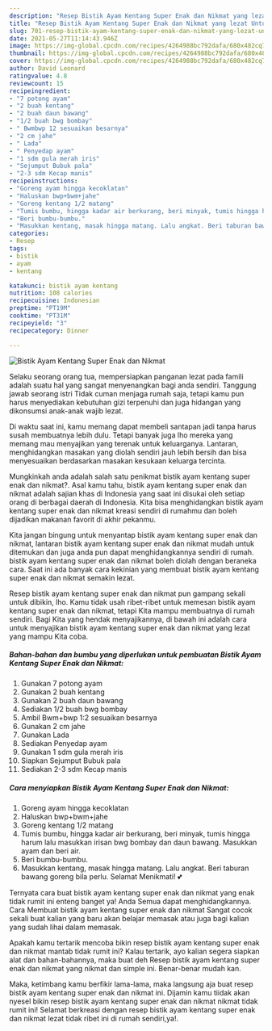 ```yaml
---
description: "Resep Bistik Ayam Kentang Super Enak dan Nikmat yang lezat Untuk Jualan"
title: "Resep Bistik Ayam Kentang Super Enak dan Nikmat yang lezat Untuk Jualan"
slug: 701-resep-bistik-ayam-kentang-super-enak-dan-nikmat-yang-lezat-untuk-jualan
date: 2021-05-27T11:14:43.946Z
image: https://img-global.cpcdn.com/recipes/4264988bc792dafa/680x482cq70/bistik-ayam-kentang-super-enak-dan-nikmat-foto-resep-utama.jpg
thumbnail: https://img-global.cpcdn.com/recipes/4264988bc792dafa/680x482cq70/bistik-ayam-kentang-super-enak-dan-nikmat-foto-resep-utama.jpg
cover: https://img-global.cpcdn.com/recipes/4264988bc792dafa/680x482cq70/bistik-ayam-kentang-super-enak-dan-nikmat-foto-resep-utama.jpg
author: David Leonard
ratingvalue: 4.8
reviewcount: 15
recipeingredient:
- "7 potong ayam"
- "2 buah kentang"
- "2 buah daun bawang"
- "1/2 buah bwg bombay"
- " Bwmbwp 12 sesuaikan besarnya"
- "2 cm jahe"
- " Lada"
- " Penyedap ayam"
- "1 sdm gula merah iris"
- "Sejumput Bubuk pala"
- "2-3 sdm Kecap manis"
recipeinstructions:
- "Goreng ayam hingga kecoklatan"
- "Haluskan bwp+bwm+jahe"
- "Goreng kentang 1/2 matang"
- "Tumis bumbu, hingga kadar air berkurang, beri minyak, tumis hingga harum lalu masukkan irisan bwg bombay dan daun bawang. Masukkan ayam dan beri air."
- "Beri bumbu-bumbu."
- "Masukkan kentang, masak hingga matang. Lalu angkat. Beri taburan bawang goreng bila perlu. Selamat Menikmati! 💕"
categories:
- Resep
tags:
- bistik
- ayam
- kentang

katakunci: bistik ayam kentang 
nutrition: 108 calories
recipecuisine: Indonesian
preptime: "PT19M"
cooktime: "PT31M"
recipeyield: "3"
recipecategory: Dinner

---
```



![Bistik Ayam Kentang Super Enak dan Nikmat](https://img-global.cpcdn.com/recipes/4264988bc792dafa/680x482cq70/bistik-ayam-kentang-super-enak-dan-nikmat-foto-resep-utama.jpg)

Selaku seorang orang tua, mempersiapkan panganan lezat pada famili adalah suatu hal yang sangat menyenangkan bagi anda sendiri. Tanggung jawab seorang istri Tidak cuman menjaga rumah saja, tetapi kamu pun harus menyediakan kebutuhan gizi terpenuhi dan juga hidangan yang dikonsumsi anak-anak wajib lezat.

Di waktu  saat ini, kamu memang dapat membeli santapan jadi tanpa harus susah membuatnya lebih dulu. Tetapi banyak juga lho mereka yang memang mau menyajikan yang terenak untuk keluarganya. Lantaran, menghidangkan masakan yang diolah sendiri jauh lebih bersih dan bisa menyesuaikan berdasarkan masakan kesukaan keluarga tercinta. 



Mungkinkah anda adalah salah satu penikmat bistik ayam kentang super enak dan nikmat?. Asal kamu tahu, bistik ayam kentang super enak dan nikmat adalah sajian khas di Indonesia yang saat ini disukai oleh setiap orang di berbagai daerah di Indonesia. Kita bisa menghidangkan bistik ayam kentang super enak dan nikmat kreasi sendiri di rumahmu dan boleh dijadikan makanan favorit di akhir pekanmu.

Kita jangan bingung untuk menyantap bistik ayam kentang super enak dan nikmat, lantaran bistik ayam kentang super enak dan nikmat mudah untuk ditemukan dan juga anda pun dapat menghidangkannya sendiri di rumah. bistik ayam kentang super enak dan nikmat boleh diolah dengan beraneka cara. Saat ini ada banyak cara kekinian yang membuat bistik ayam kentang super enak dan nikmat semakin lezat.

Resep bistik ayam kentang super enak dan nikmat pun gampang sekali untuk dibikin, lho. Kamu tidak usah ribet-ribet untuk memesan bistik ayam kentang super enak dan nikmat, tetapi Kita mampu membuatnya di rumah sendiri. Bagi Kita yang hendak menyajikannya, di bawah ini adalah cara untuk menyajikan bistik ayam kentang super enak dan nikmat yang lezat yang mampu Kita coba.

<!--inarticleads1-->

##### Bahan-bahan dan bumbu yang diperlukan untuk pembuatan Bistik Ayam Kentang Super Enak dan Nikmat:

1. Gunakan 7 potong ayam
1. Gunakan 2 buah kentang
1. Gunakan 2 buah daun bawang
1. Sediakan 1/2 buah bwg bombay
1. Ambil  Bwm+bwp 1:2 sesuaikan besarnya
1. Gunakan 2 cm jahe
1. Gunakan  Lada
1. Sediakan  Penyedap ayam
1. Gunakan 1 sdm gula merah iris
1. Siapkan Sejumput Bubuk pala
1. Sediakan 2-3 sdm Kecap manis




<!--inarticleads2-->

##### Cara menyiapkan Bistik Ayam Kentang Super Enak dan Nikmat:

1. Goreng ayam hingga kecoklatan
1. Haluskan bwp+bwm+jahe
1. Goreng kentang 1/2 matang
1. Tumis bumbu, hingga kadar air berkurang, beri minyak, tumis hingga harum lalu masukkan irisan bwg bombay dan daun bawang. Masukkan ayam dan beri air.
1. Beri bumbu-bumbu.
1. Masukkan kentang, masak hingga matang. Lalu angkat. Beri taburan bawang goreng bila perlu. Selamat Menikmati! 💕




Ternyata cara buat bistik ayam kentang super enak dan nikmat yang enak tidak rumit ini enteng banget ya! Anda Semua dapat menghidangkannya. Cara Membuat bistik ayam kentang super enak dan nikmat Sangat cocok sekali buat kalian yang baru akan belajar memasak atau juga bagi kalian yang sudah lihai dalam memasak.

Apakah kamu tertarik mencoba bikin resep bistik ayam kentang super enak dan nikmat mantab tidak rumit ini? Kalau tertarik, ayo kalian segera siapkan alat dan bahan-bahannya, maka buat deh Resep bistik ayam kentang super enak dan nikmat yang nikmat dan simple ini. Benar-benar mudah kan. 

Maka, ketimbang kamu berfikir lama-lama, maka langsung aja buat resep bistik ayam kentang super enak dan nikmat ini. Dijamin kamu tiidak akan nyesel bikin resep bistik ayam kentang super enak dan nikmat nikmat tidak rumit ini! Selamat berkreasi dengan resep bistik ayam kentang super enak dan nikmat lezat tidak ribet ini di rumah sendiri,ya!.

